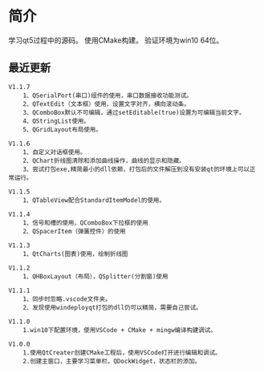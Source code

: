 # 简介

学习qt5过程中的源码。
使用CMake构建。
验证环境为win10 64位。


## 最近更新

    V1.1.7 
        1、QSerialPort(串口)组件的使用，串口数据接收功能测试。
        2、QTextEdit（文本框）使用，设置文字对齐，横向滚动条。
        3、QComboBox默认不可编辑，通过setEditable(true)设置为可编辑当前文字。
        4、QStringList使用。
        5、QGridLayout布局使用。

    V1.1.6 
        1、自定义对话框使用。
        2、QChart折线图清除和添加曲线操作，曲线的显示和隐藏。
        3、尝试打包exe,精简最小的dll依赖，打包后的文件解压到没有安装qt的环境上可以正常运行。

    V1.1.5 
        1、QTableView配合StandardItemModel的使用。

    V1.1.4 
        1、信号和槽的使用，QComboBox下拉框的使用
        2、QSpacerItem（弹簧控件）的使用

    V1.1.3 
        1、QtCharts(图表)使用，绘制折线图

    V1.1.2 
        1、QHBoxLayout（布局），QSplitter(分割窗)使用

    V1.1.1 
        1、同步时忽略.vscode文件夹。
		2、发现使用windeployqt打包的dll仍可以精简，需要自己尝试。
		
    V1.1.0 
        1.win10下配置环境，使用VSCode + CMake + mingw编译构建调试。

    V1.0.0 
        1.使用QtCreater创建CMake工程后，使用VSCode打开进行编辑和调试。
        2.创建主窗口，主要学习菜单栏，QDockWidget，状态栏的添加。